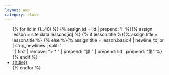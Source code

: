 ```yaml
---
layout: uwp
category: class
---
```


<ul>
{% for lid in (1..48) %}
{% assign id = lid | prepend: 'l' %}{% assign lesson = site.data.lessons[id] %}
{% if lesson.title %}{% assign title = lesson.title %}
{% else %}{% assign title = lesson.basic4 | newline_to_br | strip_newlines | split: '<br />' | first | remove: "> * " | prepend: "課 " | prepend: lid | prepend: "第" %}
{% endif %}
<li class="japan"><a href="lesson{{lid}}.html">{{title}}</a></li>{% endfor %}
</ul>

<script>
$(document).ready(function() {
  $('a').each(function() {
    $(this).html(japanruby($(this).html()));
  });
});
</script>
